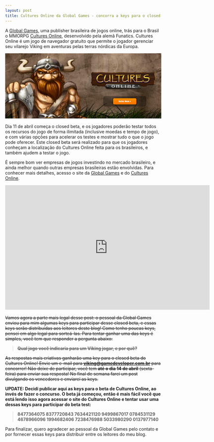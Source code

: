 ```yaml
---
layout: post
title: Cultures Online da Global Games - concorra a keys para o closed beta!
---
```


A [Global Games](http://www.globalgames.com.br/ "Global Games"), uma publisher brasileira de jogos online, trás para o Brasil o MMORPG [Cultures Online](http://cultures.globalgames.com.br/ "Cultures Online"), desenvolvido pela alemã Funatics. Cultures Online é um jogo de navegador gratuito que permite o jogador gerenciar seu vilarejo Viking em aventuras pelas terras nórdicas da Europa.

[![](../content/images/2012/04/culturesonline.png "Cultures Online")](http://cultures.globalgames.com.br/)

Dia 11 de abril começa o closed beta, e os jogadores poderão testar todos os recursos do jogo de forma ilimitada (inclusive moedas e tempo de jogo), e com várias opções para acelerar os testes e mostrar tudo o que o jogo pode oferecer. Este closed beta será realizado para que os jogadores conheçam a localização do Cultures Online feita para os brasileiros, e também ajudem a testar o jogo.

É sempre bom ver empresas de jogos investindo no mercado brasileiro, e ainda melhor quando outras empresas brasileiras estão envolvidas. Para conhecer mais detalhes, acesso o site da [Global Games](http://www.globalgames.com.br/ "Global Games") e do [Cultures Online](http://cultures.globalgames.com.br/ "Cultures Online").

<span class="embed-youtube" style="text-align:center; display: block;"><iframe allowfullscreen="true" class="youtube-player" frameborder="0" height="402" src="http://www.youtube.com/embed/vNHJ513TK20?version=3&rel=1&fs=1&autohide=2&showsearch=0&showinfo=1&iv_load_policy=1&wmode=transparent" type="text/html" width="660"></iframe></span>

<del>Vamos agora a parte mais legal desse post: o pessoal da Global Games enviou para mim algumas keys para participar desse closed beta, e essas keys serão distribuídas aos leitores deste blog! Como tenho poucas keys, pensei em algo legal para sorteá-las. Para tentar ganhar uma das keys é simples, você tem que responder a pergunta abaixo:</del>

> <del>**Qual jogo você indicaria para um Viking jogar, e por quê?**</del>

<del><span style="text-align: justify;">As respostas mais criativas ganharão uma key para o closed beta do Cultures Online! Envie um e-mail para </span>**viking@gamedeveloper.com.br**<span style="text-align: justify;"> para concorrer! Não deixe de participar, você tem </span>**até o dia 14 de abril**<span style="text-align: justify;"> (sexta-feira) para enviar sua resposta! No final de semana farei um post divulgando os vencedores e enviarei as keys.</span></del>

**UPDATE: Decidi publicar aqui as keys para o beta de Cultures Online, ao invés de fazer o concurso. O beta já começou, então é mais fácil você que está lendo isso agora acessar o site do Cultures Online e tentar usar uma dessas keys para participar do beta test:**

> **8477364075 8377720843 7634421120 9499867017 0784531129 4678966096 1994682406 7238476988 5033980290 0137977140**

Para finalizar, quero agradecer ao pessoal da Global Games pelo contato e por fornecer essas keys para distribuir entre os leitores do meu blog.
